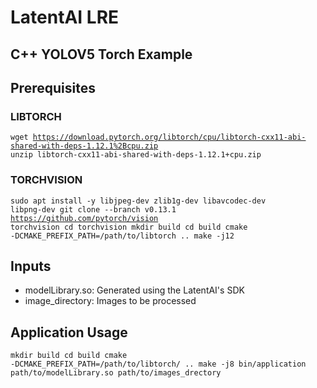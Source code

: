 # LatentAI LRE 

## C++ YOLOV5 Torch Example

## Prerequisites 

### LIBTORCH
<code>wget https://download.pytorch.org/libtorch/cpu/libtorch-cxx11-abi-shared-with-deps-1.12.1%2Bcpu.zip
unzip libtorch-cxx11-abi-shared-with-deps-1.12.1+cpu.zip
</code>

### TORCHVISION
<code>sudo apt install -y libjpeg-dev zlib1g-dev libavcodec-dev libpng-dev
git clone --branch v0.13.1 https://github.com/pytorch/vision torchvision
cd torchvision
mkdir build
cd build
cmake -DCMAKE_PREFIX_PATH=/path/to/libtorch ..
make -j12
</code>

## Inputs
- modelLibrary.so: Generated using the LatentAI's SDK
- image_directory: Images to be processed

## Application Usage
<code>mkdir build 
cd build
cmake -DCMAKE_PREFIX_PATH=/path/to/libtorch/ ..
make -j8
bin/application path/to/modelLibrary.so path/to/images_drectory 
</code>

